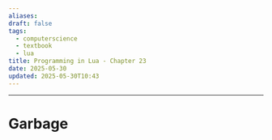 ```yaml
---
aliases: 
draft: false
tags:
  - computerscience
  - textbook
  - lua
title: Programming in Lua - Chapter 23
date: 2025-05-30
updated: 2025-05-30T10:43
---
```


-------------------------------------------------------------------------------

# Garbage

